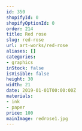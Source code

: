 ```yaml
---
id: 350
shopifyId: 0
shopifyOptionId: 0
order: 214
title: Red rose
slug: red-rose
url: art-works/red-rose
aliases: []
categories:
- graphics
inStock: false
isVisible: false
height: 30
width: 21
date: 2019-01-01T00:00:00Z
materials:
- ink
- paper
price: 100
mainImage: redrose1.jpg
---
```

